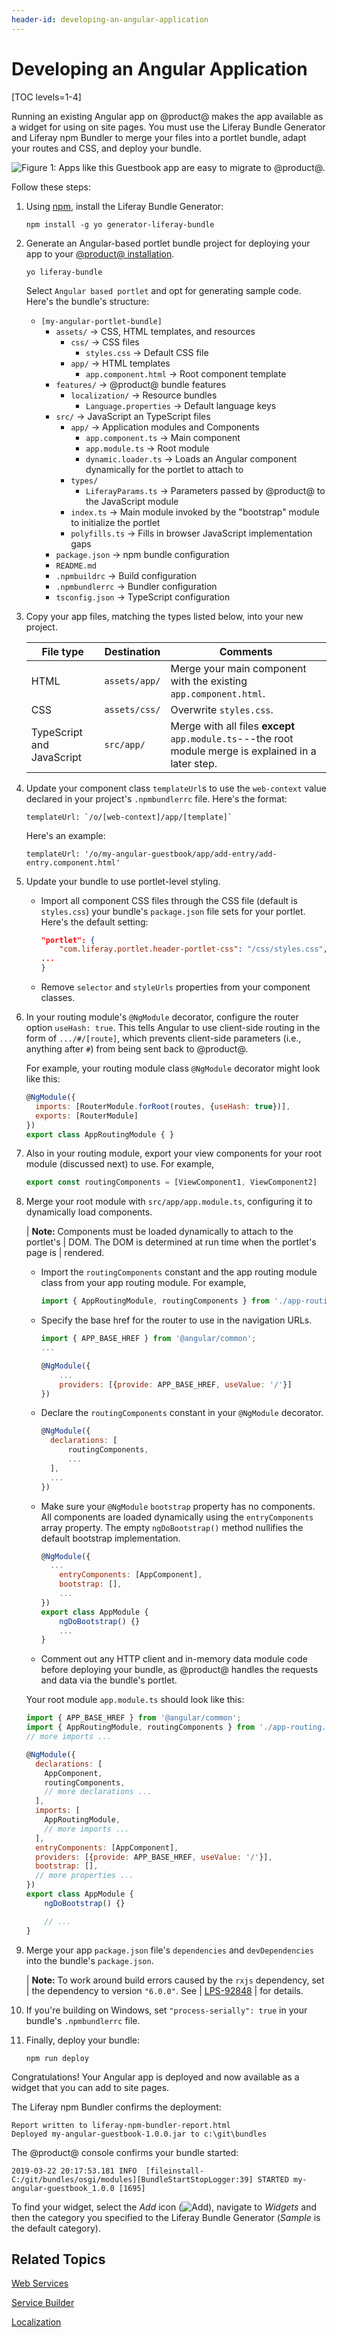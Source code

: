 ```yaml
---
header-id: developing-an-angular-application
---
```


# Developing an Angular Application

[TOC levels=1-4]

Running an existing Angular app on @product@ makes the app available as a
widget for using on site pages. You must use the Liferay Bundle Generator and
Liferay npm Bundler to merge your files into a portlet bundle,
adapt your routes and CSS, and deploy your bundle. 

![Figure 1: Apps like this Guestbook app are easy to migrate to @product@.](../../../images/appdev-angular-app-migrated.png)

Follow these steps:

1.  Using [npm](https://www.npmjs.com), install the Liferay Bundle Generator:

        npm install -g yo generator-liferay-bundle

2.  Generate an Angular-based portlet bundle project for deploying your app to 
    your 
    [@product@ installation](/deployment/docs/installing-product). 

        yo liferay-bundle

    Select `Angular based portlet` and opt for generating sample code. Here's the bundle's structure: 

    -   `[my-angular-portlet-bundle]`
        -   `assets/` &rarr; CSS, HTML templates, and resources
            -   `css/` &rarr; CSS files
                -   `styles.css` &rarr; Default CSS file
            -   `app/` &rarr; HTML templates
                -   `app.component.html` &rarr; Root component template
        - `features/` &rarr; @product@ bundle features
            -   `localization/` &rarr; Resource bundles
                -   `Language.properties` &rarr; Default language keys
        -   `src/` &rarr; JavaScript an TypeScript files
            -   `app/` &rarr; Application modules and Components
                -   `app.component.ts` &rarr; Main component
                -   `app.module.ts` &rarr; Root module
                -   `dynamic.loader.ts` &rarr; Loads an Angular component 
                    dynamically for the portlet to attach to
            -   `types/`
                -   `LiferayParams.ts` &rarr; Parameters passed by @product@ to
                    the JavaScript module
            -   `index.ts` &rarr; Main module invoked by the "bootstrap" module to initialize the portlet
            -   `polyfills.ts` &rarr; Fills in browser JavaScript implementation
                gaps
        -   `package.json` &rarr; npm bundle configuration
        -   `README.md`
        -   `.npmbuildrc` &rarr; Build configuration
        -   `.npmbundlerrc` &rarr; Bundler configuration
        -   `tsconfig.json` &rarr; TypeScript configuration

3.  Copy your app files, matching the types listed below, into your new project.

    | File type | Destination | Comments |
    | --------- | ----------- | -------- |
    | HTML | `assets/app/` | Merge your main component with the existing `app.component.html`. |
    | CSS  | `assets/css/` | Overwrite `styles.css`. |
    | TypeScript and JavaScript | `src/app/` |  Merge with all files **except** `app.module.ts`---the root module merge is explained in a later step. |

4.  Update your component class `templateUrl`s to use the `web-context` value 
    declared in your project's `.npmbundlerrc`  file. Here's the format: 

        templateUrl: `/o/[web-context]/app/[template]`

    Here's an example:

        templateUrl: '/o/my-angular-guestbook/app/add-entry/add-entry.component.html'

5.  Update your bundle to use portlet-level styling. 

    -   Import all component CSS files through the CSS file (default is 
        `styles.css`) your bundle's `package.json` file sets for your portlet.
        Here's the default setting:

        ```json
        "portlet": {
		    "com.liferay.portlet.header-portlet-css": "/css/styles.css",
        ...
        }
        ```

    -   Remove `selector` and `styleUrls` properties from your component 
        classes. 

6.  In your routing module's `@NgModule` decorator, configure the router option
    `useHash: true`. This tells Angular to use client-side routing in the form
    of `.../#/[route]`, which prevents client-side parameters (i.e., anything
    after `#`) from being sent back to @product@. 

    For example, your routing module class `@NgModule` decorator might look like
    this:

    ```javascript
    @NgModule({
      imports: [RouterModule.forRoot(routes, {useHash: true})],
      exports: [RouterModule]
    })
    export class AppRoutingModule { }
    ```

7.  Also in your routing module, export your view components for your root 
    module (discussed next) to use. For example,

    ```javascript
    export const routingComponents = [ViewComponent1, ViewComponent2]
    ```

8.  Merge your root module with `src/app/app.module.ts`, configuring it to 
    dynamically load components. 

    | **Note:** Components must be loaded dynamically to attach to the portlet's
    | DOM. The DOM is determined at run time when the portlet's page is
    | rendered. 

    -   Import the `routingComponents` constant and the app routing module class
        from your app routing module. For example,

        ```javascript
        import { AppRoutingModule, routingComponents } from './app-routing.module';
        ```

    -   Specify the base href for the router to use in the navigation URLs. 

        ```javascript
        import { APP_BASE_HREF } from '@angular/common';
        ...
        
        @NgModule({
            ...
            providers: [{provide: APP_BASE_HREF, useValue: '/'}]
        })
        ```

    -   Declare the `routingComponents` constant in your `@NgModule` decorator. 

        ```javascript
        @NgModule({
          declarations: [
              routingComponents,
              ...
          ],
          ...
        })
        ```

    -   Make sure your `@NgModule` `bootstrap` property has no components. All 
        components are loaded dynamically using the `entryComponents` array
        property. The empty `ngDoBootstrap()` method nullifies the default
        bootstrap implementation. 

        ```javascript
        @NgModule({
          ...
    	    entryComponents: [AppComponent],
            bootstrap: [],
            ...
        })
        export class AppModule {
            ngDoBootstrap() {}
            ...
        }
        ```

    -   Comment out any HTTP client and in-memory data module code before 
        deploying your bundle, as @product@ handles the requests and data via 
        the bundle's portlet. 

    Your root module `app.module.ts` should look like this: 

    ```javascript
    import { APP_BASE_HREF } from '@angular/common';
    import { AppRoutingModule, routingComponents } from './app-routing.module';
    // more imports ...

    @NgModule({
      declarations: [
        AppComponent,
        routingComponents, 
        // more declarations ...
      ],
      imports: [
        AppRoutingModule,
        // more imports ...
      ],
      entryComponents: [AppComponent],
      providers: [{provide: APP_BASE_HREF, useValue: '/'}],
      bootstrap: [],
      // more properties ...
    })
    export class AppModule {
        ngDoBootstrap() {}

        // ...
    }
    ```

9.  Merge your app `package.json` file's `dependencies` and `devDependencies` 
    into the bundle's `package.json`.

    | **Note:** To work around build errors caused by the `rxjs` dependency, set
    | the dependency to version `"6.0.0"`. See
    | [LPS-92848](https://issues.liferay.com/browse/LPS-92848)
    | for details. 

10. If you're building on Windows, set `"process-serially": true` in your 
    bundle's `.npmbundlerrc` file. 
 
11. Finally, deploy your bundle:

        npm run deploy

Congratulations! Your Angular app is deployed and now available as a widget that
you can add to site pages. 

The Liferay npm Bundler confirms the deployment:

    Report written to liferay-npm-bundler-report.html
    Deployed my-angular-guestbook-1.0.0.jar to c:\git\bundles

The @product@ console confirms your bundle started: 

    2019-03-22 20:17:53.181 INFO  [fileinstall-C:/git/bundles/osgi/modules][BundleStartStopLogger:39] STARTED my-angular-guestbook_1.0.0 [1695]

To find your widget, select the *Add* icon
(![Add](../../../images/icon-add-app.png)),
navigate to *Widgets* and then the category you specified to the Liferay Bundle
Generator (*Sample* is the default category). 

## Related Topics

[Web Services](/docs/7-2/appdev/-/knowledge_base/a/web-services)

[Service Builder](/docs/7-2/appdev/-/knowledge_base/a/service-builder)

[Localization](/docs/7-2/frameworks/-/knowledge_base/f/localization)
